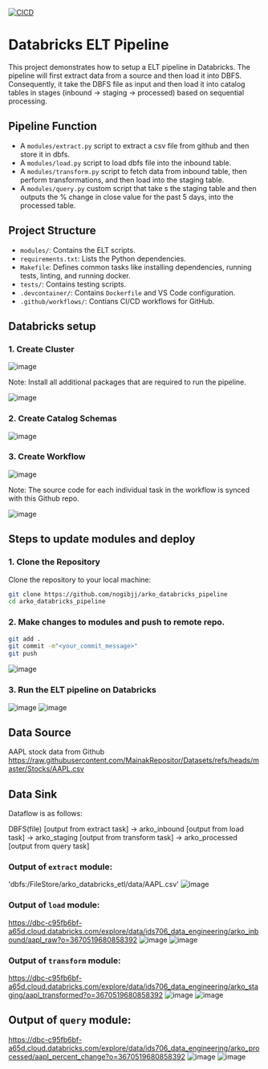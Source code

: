 [![CICD](https://github.com/nogibjj/arko_databricks_pipeline/actions/workflows/CICD.yml/badge.svg)](https://github.com/nogibjj/arko_databricks_pipeline/actions/workflows/CICD.yml)

# Databricks ELT Pipeline

This project demonstrates how to setup a ELT pipeline in Databricks. 
The pipeline will first extract data from a source and then load it into DBFS. Consequently, it take the DBFS file as input and then load it into catalog tables in stages (inbound -> staging -> processed) based on sequential processing.

## Pipeline Function
- A `modules/extract.py` script to extract a csv file from github and then store it in dbfs.
- A `modules/load.py` script to load dbfs file into the inbound table.
- A `modules/transform.py` script to fetch data from inbound table, then perform transformations, and then load into the staging table.
- A `modules/query.py` custom script that take s the staging table and then outputs the % change in close value for the past 5 days, into the processed table.


## Project Structure

- `modules/`: Contains the ELT scripts.
- `requirements.txt`: Lists the Python dependencies.
- `Makefile`: Defines common tasks like installing dependencies, running tests, linting, and running docker.
- `tests/`: Contains testing scripts.
- `.devcontainer/`: Contains `Dockerfile` and VS Code configuration.
- `.github/workflows/`: Contians CI/CD workflows for GitHub.

## Databricks setup
### 1. Create Cluster
![image](https://github.com/user-attachments/assets/31f347d4-916d-4341-a46c-0211b162672b)

Note: Install all additional packages that are required to run the pipeline.

![image](https://github.com/user-attachments/assets/abc8b842-60ce-403a-8c6e-0adf0b5e1144)


### 2. Create Catalog Schemas
![image](https://github.com/user-attachments/assets/6eaa8aa6-e4b3-4d81-80bc-b53fed46eec7)


### 3. Create Workflow
![image](https://github.com/user-attachments/assets/d0d63fe5-bd55-4cc8-8aae-2b13f93f3ac1)

Note: The source code for each individual task in the workflow is synced with this Github repo.

![image](https://github.com/user-attachments/assets/c97c3ec0-d4cd-446b-8a0e-2b9f74591728)


## Steps to update modules and deploy
### 1. Clone the Repository

Clone the repository to your local machine:

```bash
git clone https://github.com/nogibjj/arko_databricks_pipeline
cd arko_databricks_pipeline
```

### 2. Make changes to modules and push to remote repo.

```bash
git add .
git commit -m"<your_commit_message>"
git push
```
![image](https://github.com/user-attachments/assets/62295aa5-706e-4892-9835-a3135f624bff)

### 3. Run the ELT pipeline on Databricks
![image](https://github.com/user-attachments/assets/71fd04b7-8120-4311-8be5-60e02bbd35df)
![image](https://github.com/user-attachments/assets/ab467d98-fab7-4923-949f-5521ebb83420)

## Data Source
AAPL stock data from Github
https://raw.githubusercontent.com/MainakRepositor/Datasets/refs/heads/master/Stocks/AAPL.csv

## Data Sink

Dataflow is as follows:

DBFS(file) [output from extract task] -> arko_inbound [output from load task] -> arko_staging [output from transform task] -> arko_processed [output from query task]

### Output of `extract` module:
'dbfs:/FileStore/arko_databricks_etl/data/AAPL.csv'
![image](https://github.com/user-attachments/assets/b7d22f40-a1e1-4d5a-8931-fdfdf01a9627)

### Output of `load` module:
https://dbc-c95fb6bf-a65d.cloud.databricks.com/explore/data/ids706_data_engineering/arko_inbound/aapl_raw?o=3670519680858392
![image](https://github.com/user-attachments/assets/ae543b00-de24-4dfb-ba57-4e8fa73434f8)
![image](https://github.com/user-attachments/assets/ab9fa013-ab86-45e4-9778-9c02df0d2a58)

### Output of `transform` module:
https://dbc-c95fb6bf-a65d.cloud.databricks.com/explore/data/ids706_data_engineering/arko_staging/aapl_transformed?o=3670519680858392
![image](https://github.com/user-attachments/assets/48c46829-7e70-4a70-91e6-620db556137d)
![image](https://github.com/user-attachments/assets/db9ef583-2932-4b4b-8c5a-27508c23cc2f)

## Output of `query` module:
https://dbc-c95fb6bf-a65d.cloud.databricks.com/explore/data/ids706_data_engineering/arko_processed/aapl_percent_change?o=3670519680858392
![image](https://github.com/user-attachments/assets/eb0f01eb-618d-4d7a-8949-11bbd77a3889)
![image](https://github.com/user-attachments/assets/8427a751-c7bf-437c-9099-9ba14248fe77)











